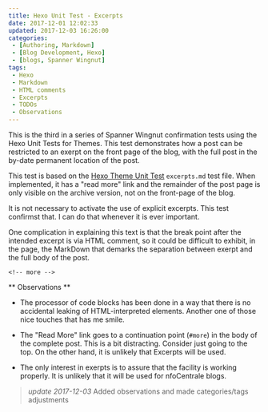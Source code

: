 ```yaml
---
title: Hexo Unit Test - Excerpts
date: 2017-12-01 12:02:33
updated: 2017-12-03 16:26:00
categories:
 - [Authoring, Markdown]
 - [Blog Development, Hexo]
 - [blogs, Spanner Wingnut] 
tags:
 - Hexo 
 - Markdown
 - HTML comments
 - Excerpts
 - TODOs
 - Observations
---
```


This is the third in a series of Spanner Wingnut confirmation tests using the Hexo Unit Tests for Themes.  This test demonstrates how a post can be restricted to an exerpt on the front page of the blog, with the full post in the by-date permanent location of the post.

<!-- more -->

This test is based on the [Hexo Theme Unit Test](https://github.com/hexojs/hexo-theme-unit-test) `excerpts.md` test file.  When implemented, it has a "read more" link and the remainder of the post page is only visible on the archive version, not on the front-page of the blog.

It is not necessary to activate the use of explicit excerpts.  This test confirmst that.  I can do that whenever it is ever important.

One complication in explaining this text is that the break point after the intended excerpt is via HTML comment, so it could be difficult to exhibit, in the page, the MarkDown that demarks the separation between exerpt and the full body of the post. 

```
<!-- more -->
```
** Observations ** 

 * The processor of code blocks has been done in a way that there is no accidental leaking of HTML-interpreted elements.  Another one of those nice touches that has me smile.

 * The "Read More" link goes to a continuation point (`#more`) in the body of the complete post.  This is a bit distracting.  Consider just going to the top.  On the other hand, it is unlikely that Excerpts will be used.
 
 * The only interest in exerpts is to assure that the facility is working properly.  It is unlikely that it will be used for nfoCentrale blogs.
 
> *update 2017-12-03* Added observations and made categories/tags adjustments
